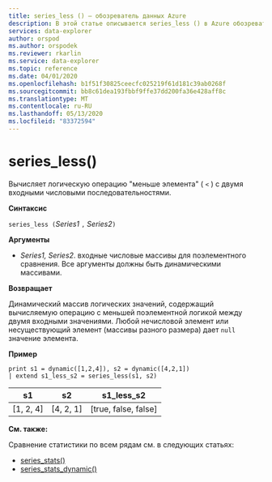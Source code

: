 ```yaml
---
title: series_less () — обозреватель данных Azure
description: В этой статье описывается series_less () в Azure обозреватель данных.
services: data-explorer
author: orspod
ms.author: orspodek
ms.reviewer: rkarlin
ms.service: data-explorer
ms.topic: reference
ms.date: 04/01/2020
ms.openlocfilehash: b1f51f30825ceecfc025219f61d181c39ab0268f
ms.sourcegitcommit: bb8c61dea193fbbf9ffe37dd200fa36e428aff8c
ms.translationtype: MT
ms.contentlocale: ru-RU
ms.lasthandoff: 05/13/2020
ms.locfileid: "83372594"
---
```

# <a name="series_less"></a>series_less()

Вычисляет логическую операцию "меньше элемента" ( `<` ) с двумя входными числовыми последовательностями.

**Синтаксис**

`series_less (`*Series1* `,` *Series2*`)`

**Аргументы**

* *Series1, Series2*. входные числовые массивы для поэлементного сравнения. Все аргументы должны быть динамическими массивами. 

**Возвращает**

Динамический массив логических значений, содержащий вычисляемую операцию с меньшей поэлементной логикой между двумя входными значениями. Любой нечисловой элемент или несуществующий элемент (массивы разного размера) дает `null` значение элемента.

**Пример**

<!-- csl: https://help.kusto.windows.net:443/Samples -->
```kusto
print s1 = dynamic([1,2,4]), s2 = dynamic([4,2,1])
| extend s1_less_s2 = series_less(s1, s2)
```

|s1|s2|s1_less_s2|
|---|---|---|
|[1, 2, 4]|[4, 2, 1]|[true, false, false]|

**См. также:**

Сравнение статистики по всем рядам см. в следующих статьях:
* [series_stats()](series-statsfunction.md)
* [series_stats_dynamic()](series-stats-dynamicfunction.md)
